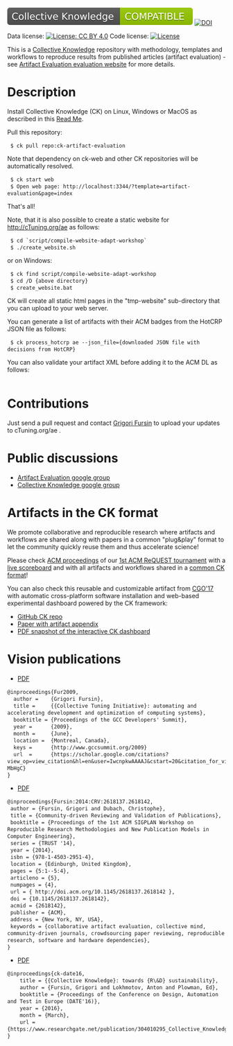 [![compatibility](https://github.com/ctuning/ck-guide-images/blob/master/ck-compatible.svg)](https://github.com/ctuning/ck)
[![DOI](https://zenodo.org/badge/42662522.svg)](https://zenodo.org/badge/latestdoi/42662522)

Data license: [![License: CC BY 4.0](https://img.shields.io/badge/License-CC%20BY%204.0-lightgrey.svg)](http://creativecommons.org/licenses/by/4.0/)
Code license: [![License](https://img.shields.io/badge/License-BSD%203--Clause-blue.svg)](https://opensource.org/licenses/BSD-3-Clause)

This is a [Collective Knowledge](https://github.com/ctuning/ck) repository 
with methodology, templates and workflows to reproduce results 
from published articles (artifact evaluation) - 
see [Artifact Evaluation evaluation website](http://cTuning.org/ae) 
for more details.

Description
===========

Install Collective Knowledge (CK) on Linux, Windows or MacOS 
as described in this [Read Me](https://github.com/ctuning/ck).


Pull this repository:

```
 $ ck pull repo:ck-artifact-evaluation
```

Note that dependency on ck-web and other CK repositories will be automatically resolved.


```
 $ ck start web
 $ Open web page: http://localhost:3344/?template=artifact-evaluation&page=index
```

That's all!

Note, that it is also possible to create a static website for http://cTuning.org/ae as follows:


```
 $ cd `script/compile-website-adapt-workshop`
 $ ./create_website.sh
```

or on Windows:
```
 $ ck find script/compile-website-adapt-workshop
 $ cd /D {above directory}
 $ create_website.bat
```

CK will create all static html pages in the "tmp-website" sub-directory
that you can upload to your web server.

You can generate a list of artifacts with their ACM badges from the HotCRP JSON file as follows:
```
 $ ck process_hotcrp ae --json_file={downloaded JSON file with decisions from HotCRP}
```

You can also validate your artifact XML before adding it to the ACM DL as follows:
```
```


Contributions
=============

Just send a pull request and contact [Grigori Fursin](mailto:Grigori.Fursin@cTuning.org)
to upload your updates to cTuning.org/ae .

Public discussions
==================
* [Artifact Evaluation google group](https://groups.google.com/forum/#!forum/artifact-evaluation)
* [Collective Knowledge google group](http://groups.google.com/group/collective-knowledge)

Artifacts in the CK format
==========================

We promote collaborative and reproducible research where artifacts and workflows are shared along 
with papers in a common "plug&play" format to let the community quickly reuse them and thus
accelerate science!

Please check [ACM proceedings](https://doi.org/10.1145/3229762) 
of our [1st ACM ReQUEST tournament](https://portalparts.acm.org/3230000/3229762/fm/frontmatter.pdf) 
with a [live scoreboard](http://cknowledge.org/request-results) 
and with all artifacts and workflows shared in a [common CK format](https://github.com/ctuning/ck-request-asplos18-results)!

You can also check this reusable and customizable artifact from [CGO'17](http://cgo.org/cgo2017) 
with automatic cross-platform software installation and web-based experimental dashboard powered 
by the CK framework: 
* [GitHub CK repo](https://github.com/SamAinsworth/reproduce-cgo2017-paper)
* [Paper with artifact appendix](http://cTuning.org/ae/resources/paper-with-distinguished-ck-artifact-and-ae-appendix-cgo2017.pdf)
* [PDF snapshot of the interactive CK dashboard](https://github.com/SamAinsworth/reproduce-cgo2017-paper/files/618737/ck-aarch64-dashboard.pdf)

Vision publications
===================

* [PDF](https://hal.inria.fr/inria-00436029v2/document)

```
@inproceedings{Fur2009,
  author =    {Grigori Fursin},
  title =     {{Collective Tuning Initiative}: automating and accelerating development and optimization of computing systems},
  booktitle = {Proceedings of the GCC Developers' Summit},
  year =      {2009},
  month =     {June},
  location =  {Montreal, Canada},
  keys =      {http://www.gccsummit.org/2009}
  url  =      {https://scholar.google.com/citations?view_op=view_citation&hl=en&user=IwcnpkwAAAAJ&cstart=20&citation_for_view=IwcnpkwAAAAJ:8k81kl-MbHgC}
}
```

* [PDF](https://arxiv.org/pdf/1406.4020)

```
@inproceedings{Fursin:2014:CRV:2618137.2618142,
 author = {Fursin, Grigori and Dubach, Christophe},
 title = {Community-driven Reviewing and Validation of Publications},
 booktitle = {Proceedings of the 1st ACM SIGPLAN Workshop on Reproducible Research Methodologies and New Publication Models in Computer Engineering},
 series = {TRUST '14},
 year = {2014},
 isbn = {978-1-4503-2951-4},
 location = {Edinburgh, United Kingdom},
 pages = {5:1--5:4},
 articleno = {5},
 numpages = {4},
 url = { http://doi.acm.org/10.1145/2618137.2618142 },
 doi = {10.1145/2618137.2618142},
 acmid = {2618142},
 publisher = {ACM},
 address = {New York, NY, USA},
 keywords = {collaborative artifact evaluation, collective mind, community-driven journals, crowdsourcing paper reviewing, reproducible research, software and hardware dependencies},
} 
```

* [PDF](https://drive.google.com/file/d/0B3lp_jPECSVlTkVvQlltd2FyenM/view)

```
@inproceedings{ck-date16,
    title = {{Collective Knowledge}: towards {R\&D} sustainability},
    author = {Fursin, Grigori and Lokhmotov, Anton and Plowman, Ed},
    booktitle = {Proceedings of the Conference on Design, Automation and Test in Europe (DATE'16)},
    year = {2016},
    month = {March},
    url = {https://www.researchgate.net/publication/304010295_Collective_Knowledge_Towards_RD_Sustainability}
}

```
